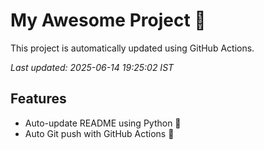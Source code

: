 # My Awesome Project 🚀

This project is automatically updated using GitHub Actions.

_Last updated: 2025-06-14 19:25:02 IST_

## Features
- Auto-update README using Python 🐍
- Auto Git push with GitHub Actions 🤖
